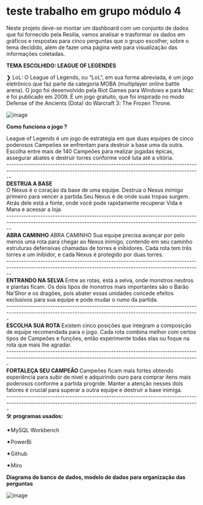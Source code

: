 # teste trabalho em grupo módulo 4 

Neste projeto deve-se montar um dashboard com um conjunto de dados que foi fornecido pela Resilia, vamos analisar e trasformar os dados em gráficos e respostas para cinco perguntas que o grupo escolher, sobre o tema decidido, além de fazer uma página web para visualização das informações coletadas. 

<B>TEMA ESCOLHIDO: LEAGUE OF LEGENDES</B>

<div>❯ LoL: O League of Legends, ou “LoL“, em sua forma abreviada, é um jogo eletrônico que faz parte da categoria MOBA (multiplayer online battle arena). O jogo foi desenvolvido pela Riot Games para Windows e para Mac é foi publicado em 2009. É um jogo gratuito, que foi inspirado no modo Defense of the Ancients (Dota) do Warcraft 3: The Frozen Throne. 
</div>

<div> 

![image](https://user-images.githubusercontent.com/113906994/214722606-202d8896-6e0e-41d7-b611-cf5eb73b3bfb.png)

</div>

<b> Como funciona o jogo ?</b>

<div> 
League of Legends é um jogo de estratégia em que duas equipes de cinco poderosos Campeões se enfrentam para destruir a base uma da outra. Escolha entre mais de 140 Campeões para realizar jogadas épicas, assegurar abates e destruir torres conforme você luta até a vitória.
</div>
--------------------------------------------------------------------------------------------------------------------------------------------------------------
<div> 
<b>DESTRUA A BASE</b>
</div>
<div>
O Nexus é o coração da base de uma equipe. Destrua o Nexus inimigo primeiro para vencer a partida.Seu Nexus é de onde suas tropas surgem. Atrás dele está a fonte, onde você pode rapidamente recuperar Vida e Mana e acessar a loja.
</div>
--------------------------------------------------------------------------------------------------------------------------------------------------------------
<div> 
  <b> ABRA CAMINHO</b>
 ABRA CAMINHO
Sua equipe precisa avançar por pelo menos uma rota para chegar ao Nexus inimigo, contendo em seu caminho estruturas defensivas chamadas de torres e inibidores. Cada rota tem três torres e um inibidor, e cada Nexus é protegido por duas torres.
</div>
--------------------------------------------------------------------------------------------------------------------------------------------------------------
<div>
  <b>ENTRANDO NA SELVA </b>
 Entre as rotas, está a selva, onde monstros neutros e plantas ficam. Os dois tipos de monstros mais importantes são o Barão Na’Shor e os dragões, pois abater essas unidades concede efeitos exclusivos para sua equipe e pode mudar o rumo da partida.
</div>
-------------------------------------------------------------------------------------------------------------------------------------------------------------
<div> 
  <b>ESCOLHA SUA ROTA </b>
Existem cinco posições que integram a composição de equipe recomendada para o jogo. Cada rota combina melhor com certos tipos de Campeões e funções, então experimente todas elas ou foque na rota que mais lhe agradar.
</div>
-------------------------------------------------------------------------------------------------------------------------------------------------------------
<div> 
<b> FORTALEÇA SEU CAMPEÃO </b>
 Campeões ficam mais fortes obtendo experiência para subir de nível e adquirindo ouro para comprar itens mais poderosos conforme a partida progride. Manter a atenção nesses dois fatores é crucial para superar a outra equipe e destruir a base inimiga.
</div>
-------------------------------------------------------------------------------------------------------------------------------------------------------------

<div> 
🛠 <b>programas usados:</b>
  
✦MySQL Workbench

✦PowerBi

✦Github

✦Miro
</div>


<div>
  <b> Diagrama do banco de dados, modelo de dados para organização das perguntas</b>
  
![image](https://user-images.githubusercontent.com/113906994/214729443-cca42820-4ecc-43f2-a6e0-6b91e43b3b69.png)

</div>
